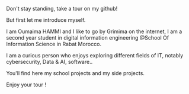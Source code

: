 Don't stay standing, take a tour on my github!


But first let me introduce myself. 


I am Oumaima HAMMI and I like to go by Grimima on the internet, I am a second year student in digital information engineering @School Of Information Science in Rabat Morocco. 


I am a curious person who enjoys exploring different fields of IT, notably cybersecurity, Data & AI, software..


You'll find here my school projects and my side projects.


Enjoy your tour ! 

